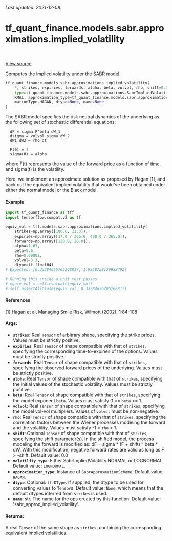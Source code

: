 <!--
This file is generated by a tool. Do not edit directly.
For open-source contributions the docs will be updated automatically.
-->

*Last updated: 2021-12-08.*

<div itemscope itemtype="http://developers.google.com/ReferenceObject">
<meta itemprop="name" content="tf_quant_finance.models.sabr.approximations.implied_volatility" />
<meta itemprop="path" content="Stable" />
</div>

# tf_quant_finance.models.sabr.approximations.implied_volatility

<!-- Insert buttons and diff -->

<table class="tfo-notebook-buttons tfo-api" align="left">
</table>

<a target="_blank" href="https://github.com/google/tf-quant-finance/blob/master/tf_quant_finance/models/sabr/approximations/implied_volatility.py">View source</a>



Computes the implied volatility under the SABR model.

```python
tf_quant_finance.models.sabr.approximations.implied_volatility(
    *, strikes, expiries, forwards, alpha, beta, volvol, rho, shift=0.0, volatility_
    type=tf_quant_finance.models.sabr.approximations.SabrImpliedVolatilityType.LOGNO
    RMAL, approximation_type=tf_quant_finance.models.sabr.approximations.SabrApproxi
    mationType.HAGAN, dtype=None, name=None
)
```



<!-- Placeholder for "Used in" -->

The SABR model specifies the risk neutral dynamics of the underlying as the
following set of stochastic differential equations:

```
  dF = sigma F^beta dW_1
  dsigma = volvol sigma dW_2
  dW1 dW2 = rho dt

  F(0) = f
  sigma(0) = alpha
```
where F(t) represents the value of the forward price as a function of time,
and sigma(t) is the volatility.

Here, we implement an approximate solution as proposed by Hagan [1], and back
out the equivalent implied volatility that would've been obtained under either
the normal model or the Black model.

#### Example
```python
import tf_quant_finance as tff
import tensorflow.compat.v2 as tf

equiv_vol = tff.models.sabr.approximations.implied_volatility(
    strikes=np.array([106.0, 11.0]),
    expiries=np.array([17.0 / 365.0, 400.0 / 365.0]),
    forwards=np.array([120.0, 20.0]),
    alpha=1.63,
    beta=0.6,
    rho=0.00002,
    volvol=3.3,
    dtype=tf.float64)
# Expected: [0.33284656705268817, 1.9828728139982792]

# Running this inside a unit test passes:
# equiv_vol = self.evaluate(equiv_vol)
# self.assertAllClose(equiv_vol, 0.33284656705268817)
```
#### References
[1] Hagan et al, Managing Smile Risk, Wilmott (2002), 1:84-108

#### Args:


* <b>`strikes`</b>: Real `Tensor` of arbitrary shape, specifying the strike prices.
  Values must be strictly positive.
* <b>`expiries`</b>: Real `Tensor` of shape compatible with that of `strikes`,
  specifying the corresponding time-to-expiries of the options. Values must
  be strictly positive.
* <b>`forwards`</b>: Real `Tensor` of shape compatible with that of `strikes`,
  specifying the observed forward prices of the underlying. Values must be
  strictly positive.
* <b>`alpha`</b>: Real `Tensor` of shape compatible with that of `strikes`, specifying
  the initial values of the stochastic volatility. Values must be strictly
  positive.
* <b>`beta`</b>: Real `Tensor` of shape compatible with that of `strikes`, specifying
  the model exponent `beta`. Values must satisfy 0 <= `beta` <= 1.
* <b>`volvol`</b>: Real `Tensor` of shape compatible with that of `strikes`,
  specifying the model vol-vol multipliers. Values of `volvol` must be
  non-negative.
* <b>`rho`</b>: Real `Tensor` of shape compatible with that of `strikes`, specifying
  the correlation factors between the Wiener processes modeling the forward
  and the volatility. Values must satisfy -1 < `rho` < 1.
* <b>`shift`</b>: Optional `Tensor` of shape compatible with that of `strkies`,
  specifying the shift parameter(s). In the shifted model, the process
  modeling the forward is modified as: dF = sigma * (F + shift) ^ beta * dW.
  With this modification, negative forward rates are valid as long as
  F > -shift.
  Default value: 0.0
* <b>`volatility_type`</b>: Either SabrImpliedVolatility.NORMAL or LOGNORMAL.
  Default value: `LOGNORMAL`.
* <b>`approximation_type`</b>: Instance of `SabrApproxmationScheme`.
  Default value: `HAGAN`.
* <b>`dtype`</b>: Optional: `tf.DType`. If supplied, the dtype to be used for
  converting values to `Tensor`s.
  Default value: `None`, which means that the default dtypes inferred from
    `strikes` is used.
* <b>`name`</b>: str. The name for the ops created by this function.
  Default value: 'sabr_approx_implied_volatility'.


#### Returns:

A real `Tensor` of the same shape as `strikes`, containing the
corresponding equivalent implied volatilities.

